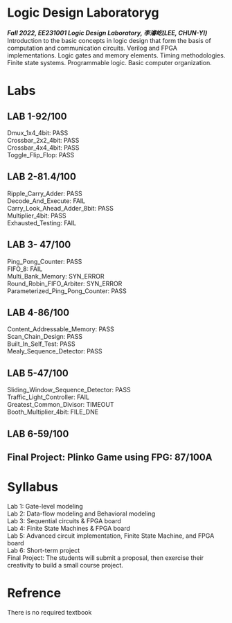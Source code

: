# Logic Design Laboratoryg<br/>
***Fall 2022, EE231001 Logic Design Laboratory, 李濬屹(LEE, CHUN-YI)***<br/>
Introduction to the basic concepts in logic design that form the basis of computation and communication circuits. Verilog and FPGA implementations. Logic gates and memory elements. Timing methodologies. Finite state systems. Programmable logic. Basic computer organization.

# Labs
## LAB 1-92/100 <br/>
Dmux_1x4_4bit: PASS<br/>
Crossbar_2x2_4bit: PASS<br/>
Crossbar_4x4_4bit: PASS<br/>
Toggle_Flip_Flop: PASS<br/>
## LAB 2-81.4/100 <br/>
Ripple_Carry_Adder: PASS<br/>
Decode_And_Execute: FAIL<br/>
Carry_Look_Ahead_Adder_8bit: PASS<br/>
Multiplier_4bit: PASS<br/>
Exhausted_Testing: FAIL<br/>
## LAB 3- 47/100 <br/>
Ping_Pong_Counter: PASS<br/>
FIFO_8: FAIL<br/>
Multi_Bank_Memory: SYN_ERROR<br/>
Round_Robin_FIFO_Arbiter: SYN_ERROR<br/>
Parameterized_Ping_Pong_Counter: PASS<br/>
## LAB 4-86/100 <br/>
Content_Addressable_Memory: PASS<br/>
Scan_Chain_Design: PASS<br/>
Built_In_Self_Test: PASS<br/>
Mealy_Sequence_Detector: PASS<br/>
## LAB 5-47/100 <br/>
Sliding_Window_Sequence_Detector: PASS<br/>
Traffic_Light_Controller: FAIL<br/>
Greatest_Common_Divisor: TIMEOUT<br/>
Booth_Multiplier_4bit: FILE_DNE<br/>
## LAB 6-59/100 <br/>
## Final Project: Plinko Game using FPG: 87/100A<br/>

# Syllabus
Lab 1: Gate-level modeling<br/>
Lab 2: Data-flow modeling and Behavioral modeling<br/>
Lab 3: Sequential circuits & FPGA board<br/>
Lab 4: Finite State Machines & FPGA board<br/>
Lab 5: Advanced circuit implementation, Finite State Machine, and FPGA board<br/>
Lab 6: Short-term project<br/>
Final Project: The students will submit a proposal, then exercise their creativity to build a small course project.<br/>

# Refrence
There is no required textbook
